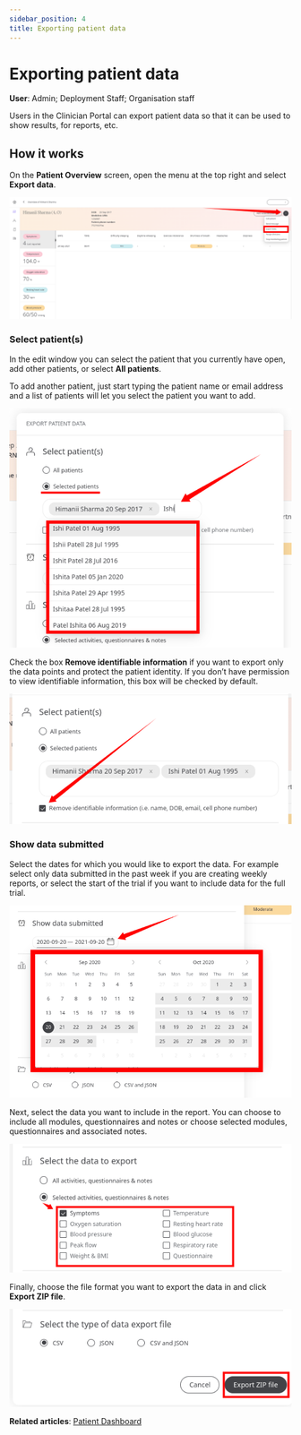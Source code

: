 ```yaml
---
sidebar_position: 4
title: Exporting patient data
---
```

# Exporting patient data
**User**: Admin; Deployment Staff; Organisation staff

Users in the Clinician Portal can export patient data so that it can be used to show results, for reports, etc.
## How it works​
On the **Patient Overview** screen, open the menu at the top right and select **Export data**.

![Export data](./assets/ExportData01.png)

### Select patient(s)
In the edit window you can select the patient that you currently have open, add other patients, or select **All patients**. 

To add another patient, just start typing the patient name or email address and a list of patients will let you select the patient you want to add.

![Select patients](./assets/ExportData02.png)

Check the box **Remove identifiable information** if you want to export only the data points and protect the patient identity. If you don’t have permission to view identifiable information, this box will be checked by default.

![Remove info](./assets/ExportData03.png)

### Show data submitted
Select the dates for which you would like to export the data. For example select only data submitted in the past week if you are creating weekly reports, or select the start of the trial if you want to include data for the full trial.

![Calendar](./assets/ExportData04.png)

Next, select the data you want to include in the report. You can choose to include all modules, questionnaires and notes or choose selected modules, questionnaires and associated notes.

![Select data](./assets/ExportData05.png)

Finally, choose the file format you want to export the data in and click **Export ZIP file**.

![Export Zip](./assets/ExportData06.png)

**Related articles**: [Patient Dashboard](./patient-dashboard.md)
